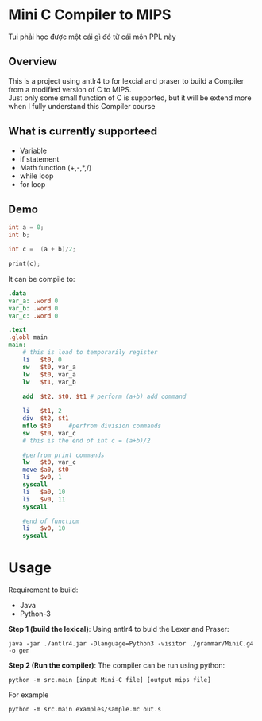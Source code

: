 # Mini C Compiler to MIPS
Tui phải học được một cái gì đó từ cái môn PPL này

## Overview
This is a project using antlr4 to for lexcial and praser to build a Compiler from a modified version of C to MIPS.  
Just only some small function of C is supported, but it will be extend more when I fully understand this Compiler course

## What is currently supporteed
* Variable
* if statement
* Math function (+,-,*,/)
* while loop
* for loop


## Demo

``` c
int a = 0;
int b;

int c =  (a + b)/2;

print(c);
```

It can be compile to:
```mips
.data
var_a: .word 0
var_b: .word 0
var_c: .word 0

.text
.globl main
main:
    # this is load to temporarily register 
    li   $t0, 0
    sw   $t0, var_a
    lw   $t0, var_a
    lw   $t1, var_b
    
    add  $t2, $t0, $t1 # perform (a+b) add command

    li   $t1, 2
    div  $t2, $t1
    mflo $t0     #perfrom division commands
    sw   $t0, var_c 
    # this is the end of int c = (a+b)/2

    #perfrom print commands
    lw   $t0, var_c
    move $a0, $t0
    li   $v0, 1
    syscall
    li   $a0, 10
    li   $v0, 11
    syscall

    #end of functiom
    li   $v0, 10
    syscall
```

# Usage
Requirement to build: 
* Java
* Python-3

**Step 1 (build the lexical)**: Using antlr4 to buld the Lexer and Praser:
```
java -jar ./antlr4.jar -Dlanguage=Python3 -visitor ./grammar/MiniC.g4 -o gen
```
**Step 2 (Run the compiler)**: The compiler can be run using python:
```
python -m src.main [input Mini-C file] [output mips file]
```

For example
```
python -m src.main examples/sample.mc out.s
```
